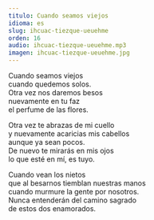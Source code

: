 ```yaml
---
titulo: Cuando seamos viejos
idioma: es
slug: ihcuac-tiezque-ueuehme
orden: 16
audio: ihcuac-tiezque-ueuehme.mp3
imagen: ihcuac-tiezque-ueuehme.jpg
---
```


Cuando seamos viejos <br>
cuando quedemos solos.<br>
Otra vez nos daremos besos<br>
nuevamente en tu faz <br>
el perfume de las flores.<br>

Otra vez te abrazas de mi cuello<br>
y nuevamente acaricias mis cabellos<br>
aunque ya sean pocos.<br>
De nuevo te mirarás en mis ojos<br>
lo que esté en mí, es tuyo.<br>

Cuando vean los nietos<br>
que al besarnos tiemblan nuestras manos<br>
cuando murmure la gente por nosotros.<br>
Nunca entenderán del camino sagrado<br>
de estos dos enamorados.<br>
